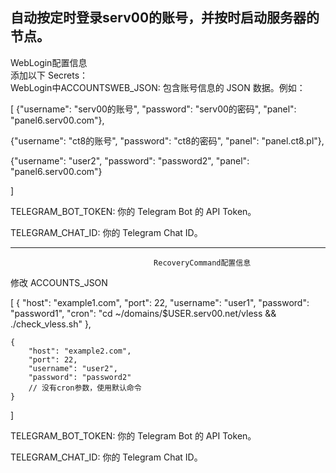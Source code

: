 自动按定时登录serv00的账号，并按时启动服务器的节点。
-------------------------------------------------------------------------------------------------
WebLogin配置信息                                                                        
添加以下 Secrets：                                                                             
WebLogin中ACCOUNTSWEB_JSON: 包含账号信息的 JSON 数据。例如：
                                                                                                                                 
[
  {"username": "serv00的账号", "password": "serv00的密码", "panel": "panel6.serv00.com"},
  
  {"username": "ct8的账号", "password": "ct8的密码", "panel": "panel.ct8.pl"},
  
  {"username": "user2", "password": "password2", "panel": "panel6.serv00.com"}
  
]
                                                                                                  
TELEGRAM_BOT_TOKEN: 你的 Telegram Bot 的 API Token。

TELEGRAM_CHAT_ID: 你的 Telegram Chat ID。

----------------------------------------------------------------------------------------------------
                                    RecoveryCommand配置信息                                  
修改 ACCOUNTS_JSON                                                                          
                                                                                                            
[
    {
        "host": "example1.com",
        "port": 22,
        "username": "user1",
        "password": "password1",
        "cron": "cd ~/domains/$USER.serv00.net/vless && ./check_vless.sh"
    },
              
    {
        "host": "example2.com",
        "port": 22,
        "username": "user2",
        "password": "password2"
        // 没有cron参数，使用默认命令
    }
]
                                                                                            
TELEGRAM_BOT_TOKEN: 你的 Telegram Bot 的 API Token。    

TELEGRAM_CHAT_ID: 你的 Telegram Chat ID。                                                        
 
